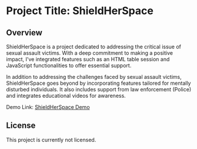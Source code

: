 # Project Title: ShieldHerSpace

## Overview
ShieldHerSpace is a project dedicated to addressing the critical issue of sexual assault victims.
With a deep commitment to making a positive impact, I've integrated features such as an HTML table session and JavaScript functionalities to offer essential support.

In addition to addressing the challenges faced by sexual assault victims, ShieldHerSpace goes beyond by incorporating features tailored for mentally disturbed individuals.
It also includes support from law enforcement (Police) and integrates educational videos for awareness.

Demo Link: [ShieldHerSpace Demo]( https://fission02.github.io/NOMeanNO--Tailwind-css/)

## License
This project is currently not licensed.


